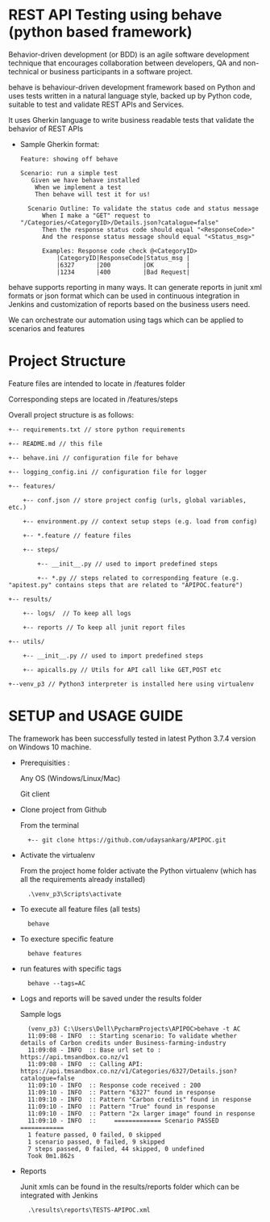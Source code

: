 # REST API Testing using behave (python based framework)
Behavior-driven development (or BDD) is an agile software development technique that encourages collaboration between developers, QA and non-technical or business participants in a software project.

behave is behaviour-driven development framework based on Python and uses tests written in a natural language style, backed up by Python code, suitable to test and validate REST APIs and Services.

It uses Gherkin language to write business readable tests that validate the behavior of REST APIs

- Sample Gherkin format:
    
      Feature: showing off behave

      Scenario: run a simple test
         Given we have behave installed
          When we implement a test
          Then behave will test it for us!
       
        Scenario Outline: To validate the status code and status message
            When I make a "GET" request to "/Categories/<CategoryID>/Details.json?catalogue=false"
            Then the response status code should equal "<ResponseCode>"
            And the response status message should equal "<Status_msg>"

            Examples: Response code check @<CategoryID>
                |CategoryID|ResponseCode|Status_msg |
                |6327      |200         |OK         |
                |1234      |400         |Bad Request|
behave supports reporting in many ways. It can generate reports in junit xml formats or json format which can be used in continuous integration in Jenkins and customization of reports based on the business users need. 

We can orchestrate our automation using tags which can be applied to scenarios and features

# Project Structure
Feature files are intended to locate in /features folder

Corresponding steps are located in /features/steps

Overall project structure is as follows:

    +-- requirements.txt // store python requirements

    +-- README.md // this file 

    +-- behave.ini // configuration file for behave

    +-- logging_config.ini // configuration file for logger

    +-- features/

        +-- conf.json // store project config (urls, global variables, etc.)

        +-- environment.py // context setup steps (e.g. load from config)

        +-- *.feature // feature files

        +-- steps/

            +-- __init__.py // used to import predefined steps

            +-- *.py // steps related to corresponding feature (e.g. "apitest.py" contains steps that are related to "APIPOC.feature")  
    
    +-- results/
    
        +-- logs/  // To keep all logs
    
        +-- reports // To keep all junit report files
    
    +-- utils/

        +-- __init__.py // used to import predefined steps
    
        +-- apicalls.py // Utils for API call like GET,POST etc    

    +--venv_p3 // Python3 interpreter is installed here using virtualenv

# SETUP and USAGE GUIDE
The framework has been successfully tested in latest Python 3.7.4 version on Windows 10 machine. 
- Prerequisities :

    Any OS (Windows/Linux/Mac)
    
    Git client

- Clone project from Github

    From the terminal 
    
        +-- git clone https://github.com/udaysankarg/APIPOC.git
 

- Activate the virtualenv 

    From the project home folder activate the Python virtualenv (which has all the requirements already installed)

        .\venv_p3\Scripts\activate

- To execute all feature files (all tests)

        behave

- To execture specific feature

        behave features

- run features with specific tags
    
        behave --tags=AC

- Logs and reports will be saved under the results folder

     Sample logs
     
        (venv_p3) C:\Users\Dell\PycharmProjects\APIPOC>behave -t AC
        11:09:08 - INFO  :: Starting scenario: To validate whether details of Carbon credits under Business-farming-industry
        11:09:08 - INFO  :: Base url set to : https://api.tmsandbox.co.nz/v1
        11:09:08 - INFO  :: Calling API: https://api.tmsandbox.co.nz/v1/Categories/6327/Details.json?catalogue=false
        11:09:10 - INFO  :: Response code received : 200
        11:09:10 - INFO  :: Pattern "6327" found in response
        11:09:10 - INFO  :: Pattern "Carbon credits" found in response
        11:09:10 - INFO  :: Pattern "True" found in response
        11:09:10 - INFO  :: Pattern "2x larger image" found in response
        11:09:10 - INFO  ::     ============= Scenario PASSED ============
        1 feature passed, 0 failed, 0 skipped
        1 scenario passed, 0 failed, 9 skipped
        7 steps passed, 0 failed, 44 skipped, 0 undefined
        Took 0m1.862s

- Reports

    Junit xmls can be found in the results/reports folder which can be integrated with Jenkins
        
        .\results\reports\TESTS-APIPOC.xml